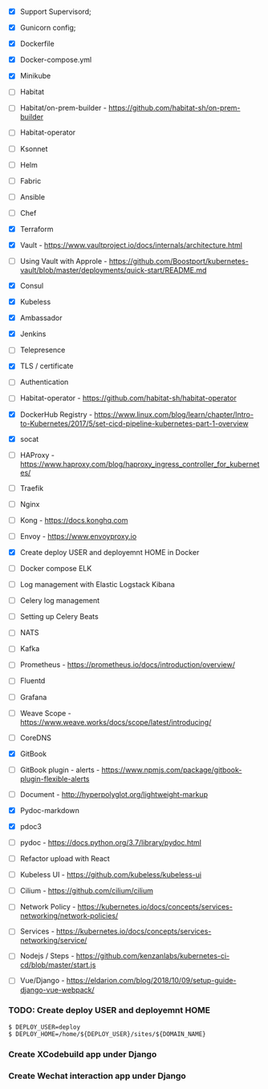 
 - [x] Support Supervisord;
 - [x] Gunicorn config;
 - [x] Dockerfile
 - [x] Docker-compose.yml
 - [x] Minikube
 - [ ] Habitat
 - [ ] Habitat/on-prem-builder - https://github.com/habitat-sh/on-prem-builder
 - [ ] Habitat-operator
 - [ ] Ksonnet
 - [ ] Helm

 - [ ] Fabric
 - [ ] Ansible
 - [ ] Chef
 - [x] Terraform

 - [x] Vault - https://www.vaultproject.io/docs/internals/architecture.html
 - [ ] Using Vault with Approle - https://github.com/Boostport/kubernetes-vault/blob/master/deployments/quick-start/README.md
 - [x] Consul
 - [x] Kubeless
 - [x] Ambassador
 - [x] Jenkins
 - [ ] Telepresence
 - [x] TLS / certificate
 - [ ] Authentication
 - [ ] Habitat-operator - https://github.com/habitat-sh/habitat-operator
 - [x] DockerHub Registry - https://www.linux.com/blog/learn/chapter/Intro-to-Kubernetes/2017/5/set-cicd-pipeline-kubernetes-part-1-overview
 - [x] socat

 - [ ] HAProxy - https://www.haproxy.com/blog/haproxy_ingress_controller_for_kubernetes/
 - [ ] Traefik
 - [ ] Nginx
 - [ ] Kong - https://docs.konghq.com
 - [ ] Envoy - https://www.envoyproxy.io

 - [x] Create deploy USER and deployemnt HOME in Docker
 - [ ] Docker compose ELK
 - [ ] Log management with Elastic Logstack Kibana
 - [ ] Celery log management
 - [ ] Setting up Celery Beats
 - [ ] NATS
 - [ ] Kafka

 - [ ] Prometheus - https://prometheus.io/docs/introduction/overview/
 - [ ] Fluentd
 - [ ] Grafana

 - [ ] Weave Scope - https://www.weave.works/docs/scope/latest/introducing/

 - [ ] CoreDNS

 - [x] GitBook
 - [ ] GitBook plugin - alerts - https://www.npmjs.com/package/gitbook-plugin-flexible-alerts
 - [ ] Document - http://hyperpolyglot.org/lightweight-markup
 - [x] Pydoc-markdown
 - [x] pdoc3
 - [ ] pydoc - https://docs.python.org/3.7/library/pydoc.html

 - [ ] Refactor upload with React
 - [ ] Kubeless UI - https://github.com/kubeless/kubeless-ui

 - [ ] Cilium - https://github.com/cilium/cilium

 - [ ] Network Policy - https://kubernetes.io/docs/concepts/services-networking/network-policies/
 - [ ] Services - https://kubernetes.io/docs/concepts/services-networking/service/

 - [ ] Nodejs / Steps - https://github.com/kenzanlabs/kubernetes-ci-cd/blob/master/start.js

 - [ ] Vue/Django - https://eldarion.com/blog/2018/10/09/setup-guide-django-vue-webpack/

### TODO: Create deploy USER and deployemnt HOME
```
$ DEPLOY_USER=deploy
$ DEPLOY_HOME=/home/${DEPLOY_USER}/sites/${DOMAIN_NAME}
```

### Create XCodebuild app under Django

### Create Wechat interaction app under Django